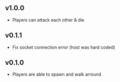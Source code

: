 ## v1.0.0

- Players can attack each other & die

## v0.1.1

- Fix socket connection error (host was hard coded)

## v0.1.0

- Players are able to spawn and walk arround
